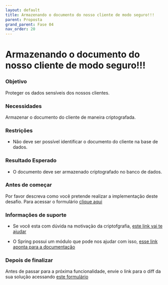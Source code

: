 ```yaml
---
layout: default
title: Armazenando o documento do nosso cliente de modo seguro!!! 
parent: Proposta 
grand_parent: Fase 04
nav_order: 20 
---
```

# Armazenando o documento do nosso cliente de modo seguro!!!

### Objetivo

Proteger os dados sensíveis dos nossos clientes.
 
### Necessidades

Armazenar o documento do cliente de maneira criptografada. 

### Restrições

- Não deve ser possível identificar o documento do cliente na base de dados.

### Resultado Esperado

- O documento deve ser armazenado criptografado no banco de dados.

### Antes de começar

Por favor descreva como você pretende realizar a implementação deste desafio. Para acessar o formulário [clique aqui](https://docs.google.com/forms/d/e/1FAIpQLSeS2MT4iG6qDH31Xz7qVOXYdojaTK9lUcTDASlNHMNZGPXLYA/viewform)

### Informações de suporte

* Se você esta com dúvida na motivação da criptofgrafia, [este link vai te ajudar](../../informacao_procedural/encriptacao_database.md)

* O Spring possui um módulo que pode nos ajudar com isso, [esse link aponta para a documentação](https://docs.spring.io/spring-security/site/docs/5.0.x/reference/html/crypto.html)

### Depois de finalizar

Antes de passar para a próxima funcionalidade, envie o link para o diff da sua solução acessando [este formulário](https://docs.google.com/forms/d/e/1FAIpQLSeU03q868bzg6OI0Y3VbOkAXpFOUax9B6c8TGHdVTSmbCa8Tw/viewform)
